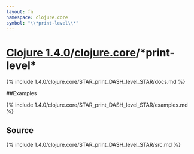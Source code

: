 ```yaml
---
layout: fn
namespace: clojure.core
symbol: "\\*print-level\\*"
---
```


# [Clojure 1.4.0](../../)/[clojure.core](../)/\*print-level\*

{% include 1.4.0/clojure.core/STAR_print_DASH_level_STAR/docs.md %}

##Examples

{% include 1.4.0/clojure.core/STAR_print_DASH_level_STAR/examples.md %}
## Source
{% include 1.4.0/clojure.core/STAR_print_DASH_level_STAR/src.md %}

